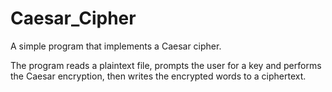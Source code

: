 # Caesar_Cipher
A simple program that implements a Caesar cipher. 

The program reads a plaintext file, prompts the user for a key and 
performs the Caesar encryption, then writes the encrypted words to a ciphertext.


